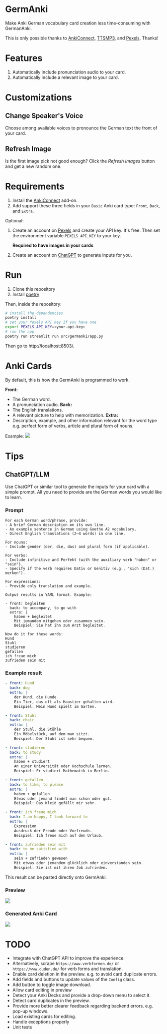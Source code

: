 # GermAnki
Make Anki German vocabulary card creation less time-consuming with GermanAnki.

This is only possible thanks to [AnkiConnect](https://foosoft.net/projects/anki-connect/), [TTSMP3](https://ttsmp3.com/), and [Pexels](https://www.pexels.com/). Thanks!

# Features
1. Automatically include pronunciation audio to your card.
2. Automatically include a relevant image to your card.

# Customizations
## Change Speaker's Voice
Choose among available voices to pronounce the German text the front of your card.

## Refresh Image
Is the first image pick not good enough? Click the _Refresh Images_ button and get a new random one.

# Requirements
1. Install the [AnkiConnect](https://ankiweb.net/shared/info/2055492159) add-on.
2. Add support these three fields in your `Basic` Anki card type: `Front`, `Back`, and `Extra`.

Optional:
1. Create an account on [Pexels](https://www.pexels.com/) and create your API key. It's free. Then set the environment variable `PEXELS_API_KEY` to your key.

    **Required to have images in your cards**

2. Create an account on [ChatGPT](https://chatgpt.com/) to generate inputs for you.

# Run
1. Clone this repository
2. Install [poetry](https://python-poetry.org/docs/)

Then, inside the repository:
```sh
# install the dependencies
poetry install
# set your Pexels API key if you have one
export PEXELS_API_KEY=<your-api-key>
# run the app
poetry run streamlit run src/germanki/app.py
```
Then go to http://localhost:8503/.

# Anki Cards
By default, this is how the GermAnki is programmed to work.

**Front:**
- The German word.
- A pronunciation audio.
**Back:**
- The English translations.
- A relevant picture to help with memorization.
**Extra:**
- Description, example, and other information relevant for the word type e.g. perfect form of verbs, article and plural form of nouns.

Example:
<img src="docs/img/dog_card.png">

# Tips
## ChatGPT/LLM
Use ChatGPT or similar tool to generate the inputs for your card with a simple prompt. All you need to provide are the German words you would like to learn.

### Prompt
```
For each German word/phrase, provide:
- A brief German description on its own line.
- An example sentence in German using Goethe A2 vocabulary.
- Direct English translations (2–4 words) in one line.

For nouns:
- Include gender (der, die, das) and plural form (if applicable).

For verbs:
- Include infinitive and Perfekt (with the auxiliary verb "haben" or "sein").
- Specify if the verb requires Dativ or Genitiv (e.g., "sich (Dat.) merken").

For expressions:
- Provide only translation and example.

Output results in YAML format. Example:

- front: begleiten
  back: to accompany, to go with
  extra: |
    haben + begleitet
    Mit jemandem mitgehen oder zusammen sein.
    Beispiel: Sie hat ihn zum Arzt begleitet.

Now do it for these words:
Hund
Stuhl
studieren
gefallen
ich freue mich
zufrieden sein mit
```

### Example result
```yaml
- front: Hund
  back: dog
  extra: |
    der Hund, die Hunde
    Ein Tier, das oft als Haustier gehalten wird.
    Beispiel: Mein Hund spielt im Garten.

- front: Stuhl
  back: chair
  extra: |
    der Stuhl, die Stühle
    Ein Möbelstück, auf dem man sitzt.
    Beispiel: Der Stuhl ist sehr bequem.

- front: studieren
  back: to study
  extra: |
    haben + studiert
    An einer Universität oder Hochschule lernen.
    Beispiel: Er studiert Mathematik in Berlin.

- front: gefallen
  back: to like, to please
  extra: |
    haben + gefallen
    Etwas oder jemand findet man schön oder gut.
    Beispiel: Das Kleid gefällt mir sehr.

- front: ich freue mich
  back: I am happy, I look forward to
  extra: |
    Expression
    Ausdruck der Freude oder Vorfreude.
    Beispiel: Ich freue mich auf den Urlaub.

- front: zufrieden sein mit
  back: to be satisfied with
  extra: |
    sein + zufrieden gewesen
    Mit etwas oder jemandem glücklich oder einverstanden sein.
    Beispiel: Sie ist mit ihrem Job zufrieden.
```

This result can be pasted directly onto GermAnki.

### Preview
<img src="docs/img/preview.png">

### Generated Anki Card
<img src="docs/img/dog_card.png">

# TODO
* Integrate with ChatGPT API to improve the experience.
* Alternatively, scrape `https://www.verbformen.de/` or `https://www.duden.de/` for verb forms and translation.
* Enable card deletion in the preview. e.g. to avoid card duplicate errors.
* Add fields and buttons to update values of the `Config` class.
* Add button to toggle image download.
* Allow card editing in preview
* Detect your Anki Decks and provide a drop-down menu to select it.
* Detect card duplicates in the preview.
* Provide more better clearer feedback regarding backend errors. e.g. pop-up windows.
* Load existing cards for editing.
* Handle exceptions properly
* Unit tests
